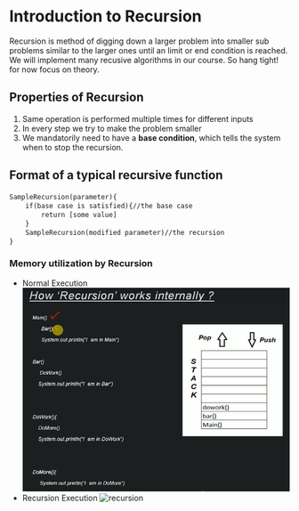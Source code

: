 # Introduction to Recursion

Recursion is method of digging down a larger problem into smaller sub problems similar to the larger ones until an limit or end condition is reached. We will implement many recusive algorithms in our course. So hang tight! for now focus on theory.

## Properties of Recursion

1. Same operation is performed multiple times for different inputs
2. In every step we try to make the problem smaller
3. We mandatorily need to have a **base condition**, which tells the system when to stop the recursion.

## Format of a typical recursive function

```test program
SampleRecursion(parameter){
    if(base case is satisfied){//the base case
        return [some value]
    }
    SampleRecursion(modified parameter)//the recursion
}
```

### Memory utilization by Recursion

- Normal Execution
  ![normal](./images/1.PNG)
- Recursion Execution
  ![recursion](./images/2i.PNG)
